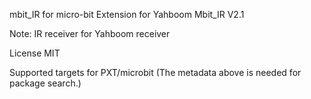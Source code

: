 mbit_IR for micro-bit
Extension for Yahboom Mbit_IR V2.1

Note: IR receiver for Yahboom receiver

License
MIT

Supported targets
for PXT/microbit (The metadata above is needed for package search.)